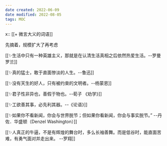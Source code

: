 ```yaml
---
date created: 2022-06-09
date modified: 2022-08-05
tags: MOC 
---
```


x:: [[+ 微言大义的词语]]

先摘着，规模扩大了再考虑

[[✨生活中只有一种英雄主义，那就是在认清生活真相之后依然热爱生活。--罗曼罗兰]]

[[✨真的猛士，敢于直面惨淡的人生。--鲁迅]]

[[✨没有天生的好人，只有被约束的文明者。--杨蒙恩]]

[[✨君子性非异也，善假于物也。--荀子 《劝学》]]

[[✨工欲善其事，必先利其器。--《论语》]]

[[✨如果你不看新闻，你会与世界脱节；但如果你看新闻，你会与事实脱节。”  --丹佐．华盛顿（Denzel Washington）]]

[[✨人真正的牛逼，不是有辉煌的舞台时，多么长袖善舞。而是低谷时，能直面苦难，有勇气面对并走出来。 --罗翔]]
